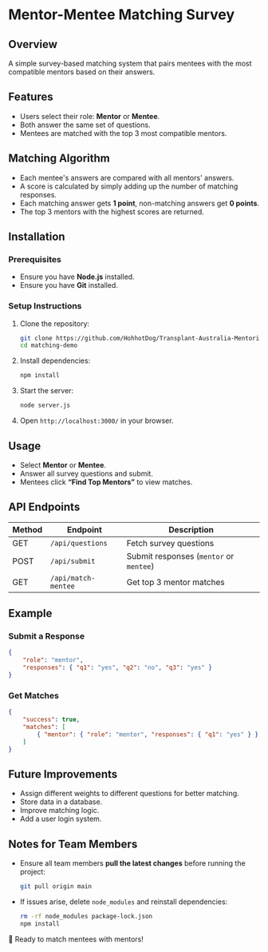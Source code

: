 # Mentor-Mentee Matching Survey

## Overview
A simple survey-based matching system that pairs mentees with the most compatible mentors based on their answers.

## Features
- Users select their role: **Mentor** or **Mentee**.
- Both answer the same set of questions.
- Mentees are matched with the top 3 most compatible mentors.

## Matching Algorithm
- Each mentee's answers are compared with all mentors' answers.
- A score is calculated by simply adding up the number of matching responses.
- Each matching answer gets **1 point**, non-matching answers get **0 points**.
- The top 3 mentors with the highest scores are returned.

## Installation
### Prerequisites
- Ensure you have **Node.js** installed.
- Ensure you have **Git** installed.

### Setup Instructions
1. Clone the repository:
   ```sh
   git clone https://github.com/HohhotDog/Transplant-Australia-Mentoring-Platform.git
   cd matching-demo
   ```
2. Install dependencies:
   ```sh
   npm install
   ```
3. Start the server:
   ```sh
   node server.js
   ```
4. Open `http://localhost:3000/` in your browser.

## Usage
- Select **Mentor** or **Mentee**.
- Answer all survey questions and submit.
- Mentees click **“Find Top Mentors”** to view matches.

## API Endpoints
| Method | Endpoint | Description |
|--------|---------|-------------|
| GET    | `/api/questions` | Fetch survey questions |
| POST   | `/api/submit` | Submit responses (`mentor` or `mentee`) |
| GET    | `/api/match-mentee` | Get top 3 mentor matches |

## Example
### Submit a Response
```json
{
    "role": "mentor",
    "responses": { "q1": "yes", "q2": "no", "q3": "yes" }
}
```

### Get Matches
```json
{
    "success": true,
    "matches": [
        { "mentor": { "role": "mentor", "responses": { "q1": "yes" } }, "score": 3, "matchPercentage": "100%" }
    ]
}
```

## Future Improvements
- Assign different weights to different questions for better matching.
- Store data in a database.
- Improve matching logic.
- Add a user login system.

## Notes for Team Members
- Ensure all team members **pull the latest changes** before running the project:
  ```sh
  git pull origin main
  ```
- If issues arise, delete `node_modules` and reinstall dependencies:
  ```sh
  rm -rf node_modules package-lock.json
  npm install
  ```

🚀 Ready to match mentees with mentors!

